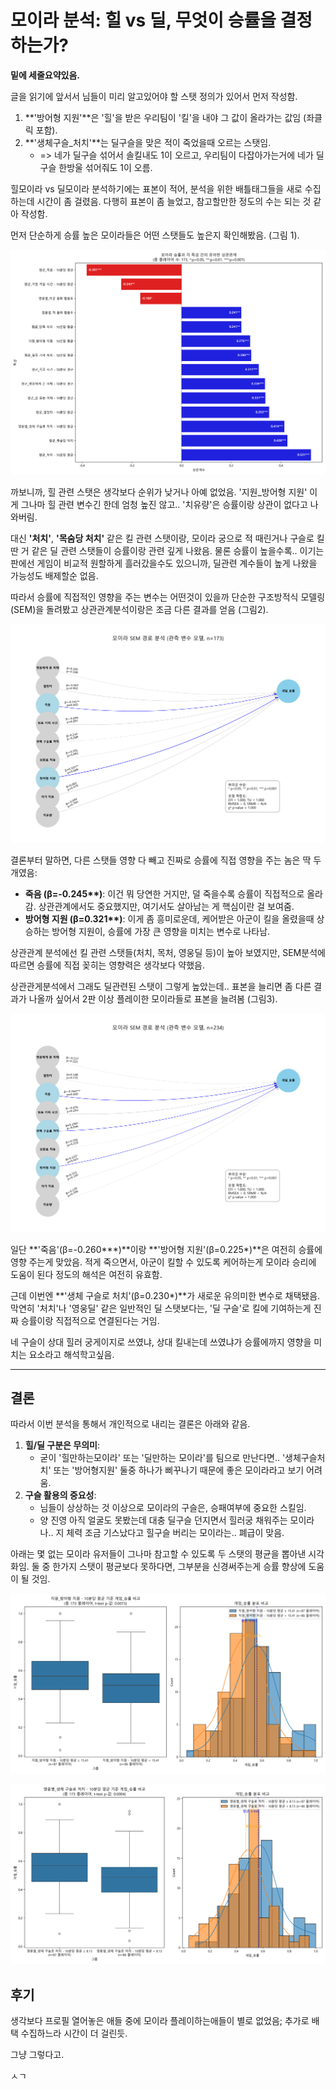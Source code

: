 # 모이라 분석: 힐 vs 딜, 무엇이 승률을 결정하는가?

**밑에 세줄요약있음.**

글을 읽기에 앞서서 님들이 미리 알고있어야 할 스탯 정의가 있어서 먼저 작성함.

1.  **'방어형 지원'**은 '힐'을 받은 우리팀이 '킬'을 내야 그 값이 올라가는 값임 (좌클릭 포함).
2.  **'생체구슬\_처치'**는 딜구슬을 맞은 적이 죽었을때 오르는 스탯임.
    *   => 네가 딜구슬 섞어서 솔킬내도 1이 오르고, 우리팀이 다잡아가는거에 네가 딜구슬 한방울 섞어줘도 1이 오름.

힐모이라 vs 딜모이라 분석하기에는 표본이 적어, 분석을 위한 배틀태그들을 새로 수집하는데 시간이 좀 걸렸음. 다행히 표본이 좀 늘었고, 참고할만한 정도의 수는 되는 것 같아 작성함.

먼저 단순하게 승률 높은 모이라들은 어떤 스탯들도 높은지 확인해봤음. (그림 1).

![그림1. 모이라 스탯과 승률의 상관관계 (3판 이상 플레이한 유저들)](20250420_3판이상/모이라_승률_상관관계.png)

까보니까, 힐 관련 스탯은 생각보다 순위가 낮거나 아예 없었음. '지원\_방어형 지원' 이게 그나마 힐 관련 변수긴 한데 엄청 높진 않고.. '치유량'은 승률이랑 상관이 없다고 나와버림.

대신 **'처치'**, **'목숨당 처치'** 같은 킬 관련 스탯이랑, 모이라 궁으로 적 때린거나 구슬로 킬 딴 거 같은 딜 관련 스탯들이 승률이랑 관련 깊게 나왔음. 물론 승률이 높을수록.. 이기는 판에선 게임이 비교적 원할하게 흘러갔을수도 있으니까, 딜관련 계수들이 높게 나왔을 가능성도 배제할순 없음.

따라서 승률에 직접적인 영향을 주는 변수는 어떤것이 있을까 단순한 구조방적식 모델링(SEM)을 돌려봤고 상관관계분석이랑은 조금 다른 결과를 얻음 (그림2).

![그림2. 모이라 변수와 승률간 SEM 경로 분석 결과 (3판 이상 플레이한 유저들)](20250420_3판이상\모이라_경로분석_SEM_관측변수모델.png)

결론부터 말하면, 다른 스탯들 영향 다 빼고 진짜로 승률에 직접 영향을 주는 놈은 딱 두 개였음:

*   **죽음 (β=-0.245\*\*)**: 이건 뭐 당연한 거지만, 덜 죽을수록 승률이 직접적으로 올라감. 상관관계에서도 중요했지만, 여기서도 살아남는 게 핵심이란 걸 보여줌.
*   **방어형 지원 (β=0.321\*\*)**: 이게 좀 흥미로운데, 케어받은 아군이 킬을 올렸을때 상승하는 방어형 지원이, 승률에 가장 큰 영향을 미치는 변수로 나타남.

상관관계 분석에선 킬 관련 스탯들(처치, 목처, 영웅딜 등)이 높아 보였지만, SEM분석에 따르면 승률에 직접 꽂히는 영향력은 생각보다 약했음.

상관관게분석에서 그래도 딜관련된 스탯이 그렇게 높았는데.. 표본을 늘리면 좀 다른 결과가 나올까 싶어서 2판 이상 플레이한 모이라들로 표본을 늘려봄 (그림3).

![그림3. 모이라 변수와 승률간 SEM 경로 분석 결과 (2판 이상 플레이한 유저들)](20250420_2판이상\모이라_경로분석_SEM_관측변수모델.png)

일단 **'죽음'(β=-0.260\*\*\*)**이랑 **'방어형 지원'(β=0.225\*)**은 여전히 승률에 영향 주는게 맞았음. 적게 죽으면서, 아군이 킬할 수 있도록 케어하는게 모이라 승리에 도움이 된다 정도의 해석은 여전히 유효함.

근데 이번엔 **'생체 구슬로 처치'(β=0.230\*)**가 새로운 유의미한 변수로 채택됐음.
막연히 '처치'나 '영웅딜' 같은 일반적인 딜 스탯보다는, '딜 구슬'로 킬에 기여하는게 진짜 승률이랑 직접적으로 연결된다는 거임.

네 구슬이 상대 힐러 궁게이지로 쓰였냐, 상대 킬내는데 쓰였냐가 승률에까지 영향을 미치는 요소라고 해석학고싶음.

---

## 결론

따라서 이번 분석을 통해서 개인적으로 내리는 결론은 아래와 같음.

1.  **힐/딜 구분은 무의미**:
    *   굳이 '힐만하는모이라' 또는 '딜만하는 모이라'를 팀으로 만난다면.. '생체구슬처치' 또는 '방어형지원' 둘중 하나가 삐꾸나기 때문에 좋은 모이라라고 보기 어려움.
2.  **구슬 활용의 중요성**:
    *   님들이 상상하는 것 이상으로 모이라의 구슬은, 승패여부에 중요한 스킬임.
    *   양 진영 아직 얼굴도 못봤는데 대충 딜구슬 던지면서 힐러궁 채워주는 모이라나.. 지 체력 조금 기스났다고 힐구슬 버리는 모이라는.. 폐급이 맞음.

아래는 몇 없는 모이라 유저들이 그나마 참고할 수 있도록 두 스탯의 평균을 뽑아낸 시각화임.
둘 중 한가지 스탯이 평균보다 못하다면, 그부분을 신경써주는게 승률 향상에 도움이 될 것임.

![그림4. 방어지원 평균](20250420_3판이상\모이라_지원_방어형지원-10분당평균_ttest.png)

![그림5. 구슬처치 평균](20250420_3판이상\모이라_생체구슬-10분당평균_ttest.png)

## 후기

생각보다 프로필 열어놓은 애들 중에 모이라 플레이하는애들이 별로 없었음;
추가로 배택 수집하느라 시간이 더 걸린듯.

그냥 그렇다고.

ㅅㄱ 
